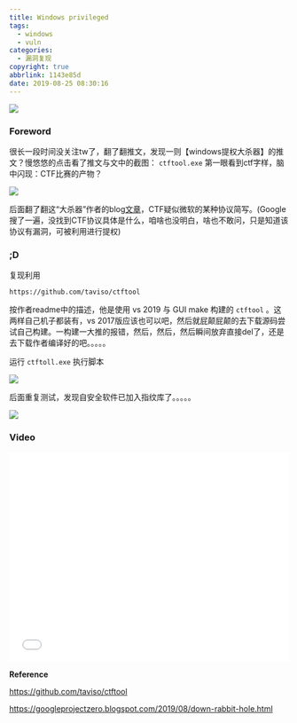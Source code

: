 ```yaml
---
title: Windows privileged
tags:
  - windows
  - vuln
categories:
  - 漏洞复现
copyright: true
abbrlink: 1143e85d
date: 2019-08-25 08:30:16
---
```


![](https://ae01.alicdn.com/kf/H3d8d7218658f418d9326f5b2147f9119C.png)
<!--more--->
### Foreword ###

很长一段时间没关注tw了，翻了翻推文，发现一则【windows提权大杀器】的推文？慢悠悠的点击看了推文与文中的截图： `ctftool.exe` 第一眼看到ctf字样，脑中闪现：CTF比赛的产物？

![](https://ae01.alicdn.com/kf/H3d8d7218658f418d9326f5b2147f9119C.png)

后面翻了翻这“大杀器”作者的blog[文章](https://googleprojectzero.blogspot.com/2019/08/down-rabbit-hole.html)，CTF疑似微软的某种协议简写。(Google搜了一遍，没找到CTF协议具体是什么，咱啥也没明白，啥也不敢问，只是知道该协议有漏洞，可被利用进行提权)

### ;D ###

复现利用

`https://github.com/taviso/ctftool`

按作者readme中的描述，他是使用 vs 2019 与 GUI make 构建的 `ctftool` 。这两样自己机子都装有，vs 2017版应该也可以吧，然后就屁颠屁颠的去下载源码尝试自己构建。一构建一大推的报错，然后，然后，然后瞬间放弃直接del了，还是去下载作者编译好的吧。。。。。

运行 `ctftoll.exe` 执行脚本

![](https://ae01.alicdn.com/kf/H41f72b7ba8e24bf38dd0a552cb71a5286.png)

后面重复测试，发现自安全软件已加入指纹库了。。。。。

![](https://ae01.alicdn.com/kf/H2498e3e2f18347728ea51e49ac6fa85aB.png)

### Video ###

<div style="position: relative; width: 100%; height: 0; padding-bottom: 75%;"><iframe src="//player.bilibili.com/player.html?aid=65238139&bvid=BV1u4411k7Wh&cid=113228058&page=1"  scrolling="no" border="0" frameborder="no" framespacing="0" allowfullscreen="true" style="position: absolute; width: 100%; height: 100%; left: 0; top: 0;"></iframe></div>

**Reference**

https://github.com/taviso/ctftool

https://googleprojectzero.blogspot.com/2019/08/down-rabbit-hole.html


